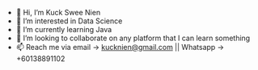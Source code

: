 - 👋 Hi, I’m Kuck Swee Nien
- 👀 I’m interested in Data Science
- 🌱 I’m currently learning Java
- 💞️ I’m looking to collaborate on any platform that I can learn something
- 📫 Reach me via email -> kucknien@gmail.com || Whatsapp -> +60138891102

<!---
KuckSN/KuckSN is a ✨ special ✨ repository because its `README.md` (this file) appears on your GitHub profile.
You can click the Preview link to take a look at your changes.
--->
